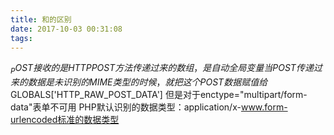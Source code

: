```yaml
---
title: 和的区别
date: 2017-10-03 00:31:08
tags:
---
```

$_POST接收的是HTTP POST方法传递过来的数组，是自动全局变量
当POST传递过来的数据是未识别的MIME类型的时候，就把这个POST数据赋值给$GLOBALS['HTTP_RAW_POST_DATA']   但是对于enctype="multipart/form-data"表单不可用
PHP默认识别的数据类型：application/x-www.form-urlencoded标准的数据类型